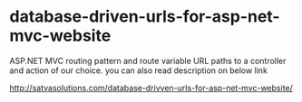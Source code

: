 # database-driven-urls-for-asp-net-mvc-website
ASP.NET MVC routing pattern and route variable URL paths to a controller and action of our choice.
you can also read description on below link

http://satvasolutions.com/database-drivven-urls-for-asp-net-mvc-website/
